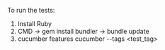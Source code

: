 To run the tests:
1. Install Ruby
2. CMD -> gem install bundler -> bundle update
3. cucumber features
   cucumber --tags <test_tag>
